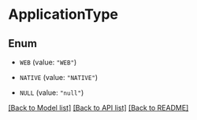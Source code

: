 # ApplicationType

## Enum


* `WEB` (value: `"WEB"`)

* `NATIVE` (value: `"NATIVE"`)

* `NULL` (value: `"null"`)


[[Back to Model list]](../README.md#documentation-for-models) [[Back to API list]](../README.md#documentation-for-api-endpoints) [[Back to README]](../README.md)


